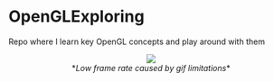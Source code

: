 # OpenGLExploring
Repo where I learn key OpenGL concepts and play around with them

<p align="center">
  <img src="Media/demo.gif"><br/>
  *<i>Low frame rate caused by gif limitations</i>*
</p>
